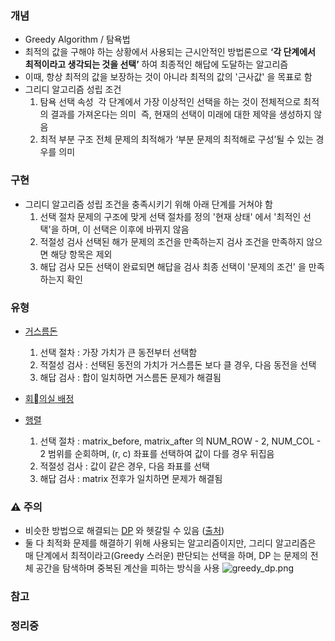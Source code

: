 ### 개념

- Greedy Algorithm / 탐욕법
- 최적의 값을 구해야 하는 상황에서 사용되는 근시안적인 방법론으로 **‘각 단계에서 최적이라고 생각되는 것을 선택’** 하여 최종적인 해답에 도달하는 알고리즘
- 이때, 항상 최적의 값을 보장하는 것이 아니라 최적의 값의 '근사값' 을 목표로 함
- 그리디 알고리즘 성립 조건
	1. 탐욕 선택 속성
	    각 단계에서 가장 이상적인 선택을 하는 것이 전체적으로 최적의 결과를 가져온다는 의미
	    즉, 현재의 선택이 미래에 대한 제약을 생성하지 않음
	2. 최적 부분 구조
	   전체 문제의 최적해가 ‘부분 문제의 최적해로 구성’될 수 있는 경우를 의미
### 구현

* 그리디 알고리즘 성립 조건을 충족시키기 위해 아래 단계를 거쳐야 함
	1. 선택 절차
	   문제의 구조에 맞게 선택 절차를 정의
	   '현재 상태' 에서 '최적인 선택'을 하며, 이 선택은 이후에 바뀌지 않음
	2. 적절성 검사
	   선택된 해가 문제의 조건을 만족하는지 검사
	   조건을 만족하지 않으면 해당 항목은 제외
	3. 해답 검사
	   모든 선택이 완료되면 해답을 검사
	   최종 선택이 '문제의 조건' 을 만족하는지 확인

### 유형

* [거스름돈](https://www.acmicpc.net/problem/5585)
	1. 선택 절차 : 가장 가치가 큰 동전부터 선택함
	2. 적절성 검사 : 선택된 동전의 가치가 거스름돈 보다 클 경우, 다음 동전을 선택
	3. 해답 검사 : 합이 일치하면 거스름돈 문제가 해결됨
	   
* [회의실 배정](https://www.acmicpc.net/problem/1931)

* [행렬](https://www.acmicpc.net/problem/1080)
	1. 선택 절차 : matrix_before, matrix_after 의 NUM_ROW - 2, NUM_COL - 2 범위를 순회하며, (r, c) 좌표를 선택하여 값이 다를 경우 뒤집음
	2. 적절성 검사 : 값이 같은 경우, 다음 좌표를 선택
	3. 해답 검사 : matrix 전후가 일치하면 문제가 해결됨

### ⚠️ 주의

* 비슷한 방법으로 해결되는 [DP](./DP.md) 와 헷갈릴 수 있음 ([출처](https://adjh54.tistory.com/212)) 
* 둘 다 최적화 문제를 해결하기 위해 사용되는 알고리즘이지만, 
  그리디 알고리즘은 매 단계에서 최적이라고(Greedy 스러운) 판단되는 선택을 하며,
  DP 는 문제의 전체 공간을 탐색하며 중복된 계산을 피하는 방식을 사용
  ![greedy_dp.png](greedy_dp.png)

### 참고

### 정리중
